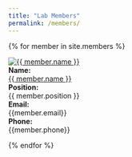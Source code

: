 ```yaml
---
title: "Lab Members"
permalink: /members/
---
```

{% for member in site.members %}
<div class="members-list">
    <div class="member-item">
      <a href="{{ member.url }}"> <img src="{{ member.photo }}" alt="{{ member.name }}" class="member-photo"> </a>
    </div>
    <div class="member-item">  
      <b>Name:</b><br>
      <a href="{{ member.url }}"> {{ member.name }}</a>
    </div>
    <div class="member-item"> 
    <b>Position:</b><br>
      {{ member.position }}
    </div>
    <div class="member-item">
    <b>Email:</b><br>
     {{member.email}}
     </div>
     <div class="member-item">
     <b>Phone:</b><br>
      {{member.phone}}
    </div>
</div>

{% endfor %}
